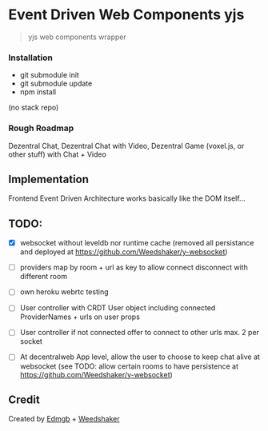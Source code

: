 # Event Driven Web Components yjs

> yjs web components wrapper


### Installation

- git submodule init
- git submodule update
- npm install

(no stack repo)

### Rough Roadmap

Dezentral Chat, Dezentral Chat with Video, Dezentral Game (voxel.js, or other stuff) with Chat + Video

## Implementation

Frontend Event Driven Architecture works basically like the DOM itself...

## TODO:

- [x] websocket without leveldb nor runtime cache (removed all persistance and deployed at https://github.com/Weedshaker/y-websocket)
- [ ] providers map by room + url as key to allow connect disconnect with different room
- [ ] own heroku webrtc testing
- [ ] User controller with CRDT User object including connected ProviderNames + urls on user props
- [ ] User controller if not connected offer to connect to other urls max. 2 per socket
- [ ] At decentralweb App level, allow the user to choose to keep chat alive at websocket (see TODO: allow certain rooms to have persistence at https://github.com/Weedshaker/y-websocket)


## Credit

Created by [Edmgb](https://github.com/Edmgb) + [Weedshaker](https://github.com/Weedshaker)
